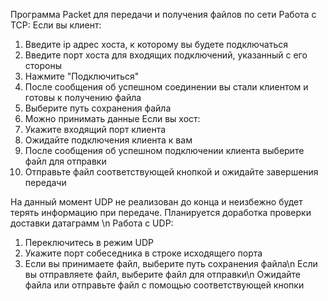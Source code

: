 Программа Packet для передачи и получения файлов по сети
Работа с TCP:
Если вы клиент:
1) Введите ip адрес хоста, к которому вы будете подключаться
2) Введите порт хоста для входящих подключений, указанный с его стороны
3) Нажмите "Подключиться"
4) После сообщения об успешном соединении вы стали клиентом и готовы к получению файла
5) Выберите путь сохранения файла
6) Можно принимать данные
Если вы хост:
1) Укажите входящий порт клиента
2) Ожидайте подключения клиента к вам
3) После сообщения об успешном подключении клиента выберите файл для отправки
4) Отправьте файл соответствующей кнопкой и ожидайте завершения передачи

На данный момент UDP не реализован до конца и неизбежно будет терять информацию при передаче. Планируется доработка проверки доставки датаграмм \n
Работа с UDP:
1) Переключитесь в режим UDP
2) Укажите порт собеседника в строке исходящего порта
3) Если вы принимаете файл, выберите путь сохранения файла\n
Если вы отправляете файл, выберите файл для отправки\n
Ожидайте файла или отправьте файл с помощью соответствующей кнопки


